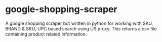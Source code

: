 # google-shopping-scraper
A google shopping scraper bot written in python for working with SKU, BRAND &amp; SKU, UPC based search using US proxy. This returns a csv file containing product related information.
